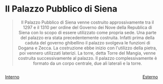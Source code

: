 # Il Palazzo Pubblico di Siena

> <p align="center"> Il Palazzo Pubblico di Siena venne costruito approssivamente tra il 1297 e il 1310 per ordine del Governo dei Nove della Republica di Siena con lo scopo di essere utilizzato come propria sede. Una parte del palazzo era stata precedentemente costruita. Infatti prima della caduta del governo  ghibellino il palazzo svolgeva le funzioni di Dogana e Zecca. La costruzione ebbe inizio con l'utilizzo della pietra, poi vennero utilizzati laterizi. La torre, detta Torre del Mangia, venne costruita successivamente al palazzo. Il palazzo complessivamente è formato da un corpo centrale, due ali laterali e la torre.</p>

<p style="float: left;"><a href="/palazzo_di_siena/interno.html">Interno</a></p>

<p style="float: right;"><a href="/palazzo_di_siena/esterno.html">Esterno</a></p>
